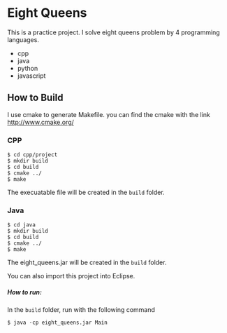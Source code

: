 # Eight Queens

This is a practice project. I solve eight queens problem by 4 programming languages.

* cpp
* java
* python
* javascript


## How to Build

I use cmake to generate Makefile. you can find the cmake with the link <http://www.cmake.org/>

### CPP

~~~
$ cd cpp/project
$ mkdir build
$ cd build
$ cmake ../
$ make
~~~

The execuatable file will be created in the `build` folder.

### Java

~~~
$ cd java
$ mkdir build
$ cd build
$ cmake ../
$ make
~~~

The eight_queens.jar will be created in the `build` folder.

You can also import this project into Eclipse.

##### How to run:

In the `build` folder, run with the following command

~~~
$ java -cp eight_queens.jar Main
~~~
